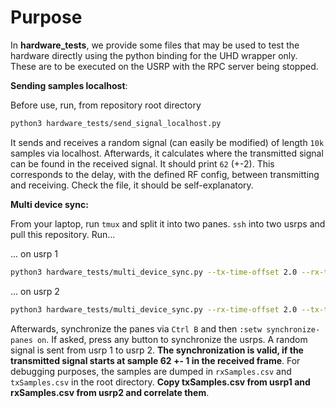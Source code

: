# Purpose

In **hardware_tests**, we provide some files that may be used to test the hardware directly using the python binding for the UHD wrapper only. These are to be executed on the USRP with the RPC server being stopped.

**Sending samples localhost**:

Before use, run, from repository root directory
```bash
python3 hardware_tests/send_signal_localhost.py
```

It sends and receives a random signal (can easily be modified) of length `10k` samples via localhost. Afterwards, it calculates where the transmitted signal can be found in the received signal. It should print `62` (+-2). This corresponds to the delay, with the defined RF config, between transmitting and receiving. Check the file, it should be self-explanatory.

**Multi device sync:**

From your laptop, run `tmux` and split it into two panes. `ssh` into two usrps and pull this repository. Run...

... on usrp 1

```bash
python3 hardware_tests/multi_device_sync.py --tx-time-offset 2.0 --rx-time-offset 2.5
```

... on usrp 2
```bash
python3 hardware_tests/multi_device_sync.py --rx-time-offset 2.0 --tx-time-offset 2.5
```

Afterwards, synchronize the panes via `Ctrl B` and then `:setw synchronize-panes on`. If asked, press any button to synchronize the usrps. A random signal is sent from usrp 1 to usrp 2. **The synchronization is valid, if the transmitted signal starts at sample 62 +- 1 in the received frame**. For debugging purposes, the samples are dumped in `rxSamples.csv` and `txSamples.csv` in the root directory. **Copy txSamples.csv from usrp1 and rxSamples.csv from usrp2 and correlate them**.